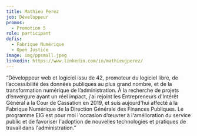 ```yaml
---
title: Mathieu Perez
job: Développeur
promos:
  - Promotion 5
role: participant
defis:
  - Fabrique Numérique
  - Open Justice
image: img/ppsmall.jpeg
linkedin: https://www.linkedin.com/in/mathieujperez/
---
```

“Développeur web et logiciel issu de 42, promoteur du logiciel libre, de l’accessibilité des données publiques au plus grand nombre, et de la transformation numérique de l’administration. À la recherche de projets d’envergure ayant un réel impact, j'ai rejoint les Entrepreneurs d'Intérêt Général à la Cour de Cassation en 2019, et suis aujourd'hui affecté à la Fabrique Numérique de la Direction Générale des Finances Publiques. Le programme EIG est pour moi l'occasion d’œuvrer à l'amélioration du service public et de favoriser l'adoption de nouvelles technologies et pratiques de travail dans l'administration.”